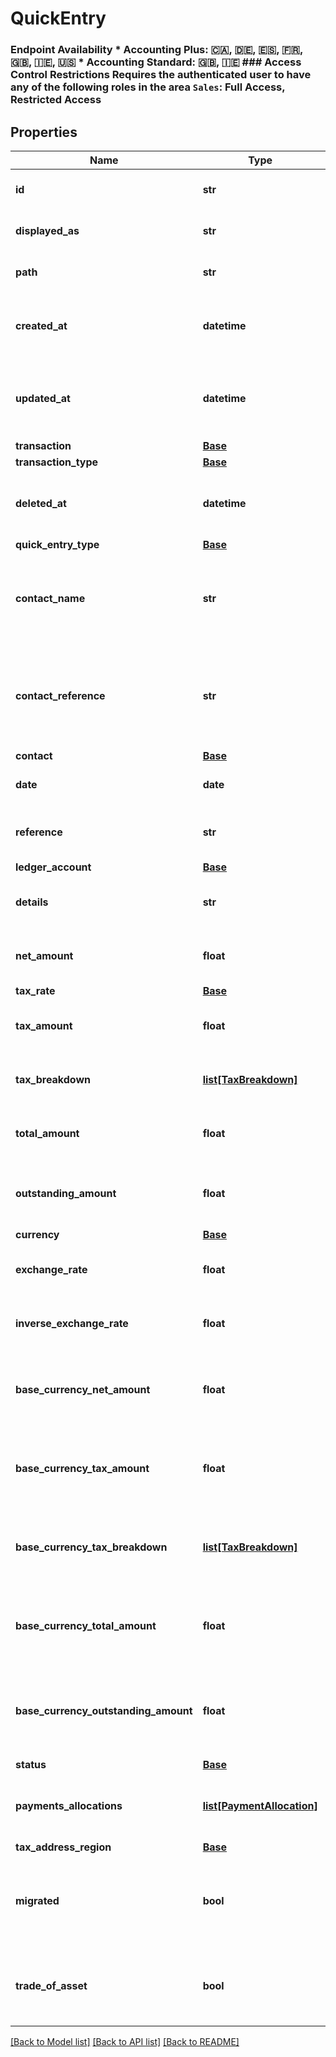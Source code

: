 # QuickEntry

### Endpoint Availability  * Accounting Plus: 🇨🇦, 🇩🇪, 🇪🇸, 🇫🇷, 🇬🇧, 🇮🇪, 🇺🇸 * Accounting Standard: 🇬🇧, 🇮🇪  ### Access Control Restrictions  Requires the authenticated user to have any of the following roles in the area `Sales`: Full Access, Restricted Access
## Properties
Name | Type | Description | Notes
------------ | ------------- | ------------- | -------------
**id** | **str** | The unique identifier for the item | [optional] 
**displayed_as** | **str** | The name of the resource | [optional] 
**path** | **str** | The API path for the resource | [optional] 
**created_at** | **datetime** | The datetime when the item was created | [optional] 
**updated_at** | **datetime** | The datetime when the item was last updated | [optional] 
**transaction** | [**Base**](Base.md) |  | [optional] 
**transaction_type** | [**Base**](Base.md) |  | [optional] 
**deleted_at** | **datetime** | The datetime when the item was deleted | [optional] 
**quick_entry_type** | [**Base**](Base.md) |  | [optional] 
**contact_name** | **str** | The name of the contact when the quick entry was created | [optional] 
**contact_reference** | **str** | The reference of the contact when the quick entry was created | [optional] 
**contact** | [**Base**](Base.md) |  | [optional] 
**date** | **date** | The date of the quick entry | [optional] 
**reference** | **str** | The reference for the quick entry | [optional] 
**ledger_account** | [**Base**](Base.md) |  | [optional] 
**details** | **str** | A description of the quick entry | [optional] 
**net_amount** | **float** | The net amount of the quick entry | [optional] 
**tax_rate** | [**Base**](Base.md) |  | [optional] 
**tax_amount** | **float** | The tax amount of the quick entry | [optional] 
**tax_breakdown** | [**list[TaxBreakdown]**](TaxBreakdown.md) | The tax breakdown for the quick entry | [optional] 
**total_amount** | **float** | The total amount of the quick entry | [optional] 
**outstanding_amount** | **float** | The outstanding amount of the quick entry | [optional] 
**currency** | [**Base**](Base.md) |  | [optional] 
**exchange_rate** | **float** | The exchange rate for the quick entry | [optional] 
**inverse_exchange_rate** | **float** | The inverse exchange rate for the quick entry | [optional] 
**base_currency_net_amount** | **float** | The net amount of the quick entry in base currency | [optional] 
**base_currency_tax_amount** | **float** | The tax amount of the quick entry in base currency | [optional] 
**base_currency_tax_breakdown** | [**list[TaxBreakdown]**](TaxBreakdown.md) | The tax breakdown for the quick entry in base currency | [optional] 
**base_currency_total_amount** | **float** | The total amount of the quick entry in base currency | [optional] 
**base_currency_outstanding_amount** | **float** | The outstanding amount of the quick entry in base currency | [optional] 
**status** | [**Base**](Base.md) |  | [optional] 
**payments_allocations** | [**list[PaymentAllocation]**](PaymentAllocation.md) | The associated payments and allocations | [optional] 
**tax_address_region** | [**Base**](Base.md) |  | [optional] 
**migrated** | **bool** | Indicates if the quick entry was migrated from another system. | [optional] 
**trade_of_asset** | **bool** | Whether the quick entry is marked as trade of asset. | [optional] 

[[Back to Model list]](../README.md#documentation-for-models) [[Back to API list]](../README.md#documentation-for-api-endpoints) [[Back to README]](../README.md)


